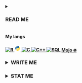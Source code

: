 
<details><summary> <b> <h3> READ ME </h3> </i> </summary> 

- 📄 Check out my [Resume](https://drive.google.com/file/d/11I-BohqVzxg7jRKndSpuDl7Sla-CA4BH/view?usp=sharing)
- 👨‍💻 Explore my projects in my [Portf~~e~~lio](https://www.datascienceportfol.io/karnaksp)
- 🔬 Read my scientific work in the field of [ornithology](https://www.biosoil.ru/Employee/irinyakov)
</details>


<h4 align="left">My langs</h3>
    <p align="left"> 
        <a href="https://www.r-project.org" target="_blank" rel="noreferrer"> 
            <img src="https://www.r-project.org/logo/Rlogo.svg" alt="R" width="20" height="20"/>
        </a> 
        <a href="https://www.python.org" target="_blank" rel="noreferrer"> 
            <img src="https://raw.githubusercontent.com/devicons/devicon/master/icons/python/python-original.svg" alt="Python" width="20" height="20"/> 
        </a> 
        <a href="https://www.iso.org/standard/74528.html" target="_blank" rel="noreferrer"> 
            <img src="https://upload.wikimedia.org/wikipedia/commons/1/18/C_Programming_Language.svg" alt="C" width="20" height="20"/> 
        </a> 
        <a href="https://isocpp.org/" target="_blank" rel="noreferrer"> 
            <img src="https://upload.wikimedia.org/wikipedia/commons/1/18/ISO_C%2B%2B_Logo.svg" alt="C++" width="20" height="20"/> 
        </a> 
        <a href="https://www.iso.org/standard/63555.html" target="_blank" rel="noreferrer"> 
            <img src="https://db.cs.uni-tuebingen.de/teaching/ws2223/sql-is-a-programming-language/logo.svg" alt="SQL" width="20" height="20"/> 
        </a> 
        <a href="https://www.modular.com/max/mojo" target="_blank" rel="noreferrer" style="vertical-align: middle; line-height: 10px;"> 
            Mojo 🔥
        </a> 

<h3> <details>
    <summary> <b> WRITE ME </i> </summary> 

[![Telegram](https://img.shields.io/badge/telegram-%2312100E.svg?&style=for-the-badge&logo=telegram&logoColor=white)](https://t.me/calmeds)
[![Email](https://img.shields.io/badge/email-%23EA4335.svg?&style=for-the-badge&logo=gmail&logoColor=white)](mailto:irinyakov2016@yandex.ru)
[![Kaggle](https://img.shields.io/badge/kaggle-%2320BEFF.svg?&style=for-the-badge&logo=kaggle&logoColor=white)](https://kaggle.com/akscent)
</details>
</h3>

<h3> <details>
  <summary> <b> STAT ME</i> </summary>

  [![Github Stats By pierpaolo28](https://github-readme-stats.vercel.app/api?username=akscent&hide=prs&show_icons=true&title_color=fff&icon_color=79ff97&text_color=9f9f9f&bg_color=151515)]()
  [![Github Langs By akscent](https://github-readme-stats.vercel.app/api/top-langs/?username=akscent&hide=css,jupyter+notebook,html&layout=compact&show_icons=true&title_color=fff&icon_color=79ff97&text_color=9f9f9f&bg_color=151515)]()
-----

